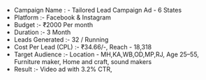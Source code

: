 - Campaign Name : - Tailored Lead Campaign Ad -  6 States
- Platform :- Facebook & Instagram
- Budget :- ₹2000 Per month
- Duration :- 3 Month
- Leads Generated :- 32 / Running
- Cost Per Lead (CPL) :- ₹34.66/-, Reach - 18,318
- Target Audience :- Location - MH,KA,WB,OD,MP,RJ, Age 25–55, Furniture maker, Home and craft, sound makers
- Result :- Video ad with 3.2% CTR,
